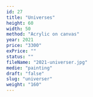 ```yaml
---
id: 27
title: "Universes"
height: 60
width: 50
method: "Acrylic on canvas"
year: 2021
price: "3300"
exPrice: ""
status: ""
fileName: "2021-universer.jpg"
medie: "painting"
draft: "false"
slug: "universer"
weight: "160"
---
```

